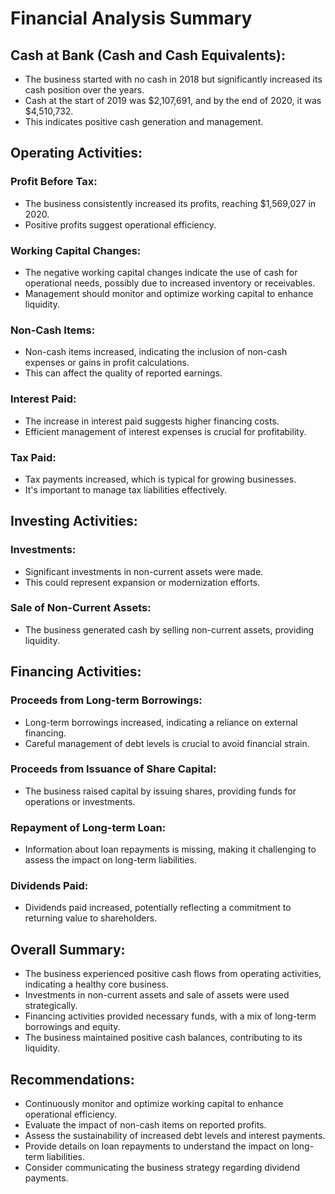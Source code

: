 # Financial Analysis Summary

## Cash at Bank (Cash and Cash Equivalents):

- The business started with no cash in 2018 but significantly increased its cash position over the years.
- Cash at the start of 2019 was $2,107,691, and by the end of 2020, it was $4,510,732.
- This indicates positive cash generation and management.

## Operating Activities:

### Profit Before Tax:

- The business consistently increased its profits, reaching $1,569,027 in 2020.
- Positive profits suggest operational efficiency.

### Working Capital Changes:

- The negative working capital changes indicate the use of cash for operational needs, possibly due to increased inventory or receivables.
- Management should monitor and optimize working capital to enhance liquidity.

### Non-Cash Items:

- Non-cash items increased, indicating the inclusion of non-cash expenses or gains in profit calculations.
- This can affect the quality of reported earnings.

### Interest Paid:

- The increase in interest paid suggests higher financing costs.
- Efficient management of interest expenses is crucial for profitability.

### Tax Paid:

- Tax payments increased, which is typical for growing businesses.
- It's important to manage tax liabilities effectively.

## Investing Activities:

### Investments:

- Significant investments in non-current assets were made.
- This could represent expansion or modernization efforts.

### Sale of Non-Current Assets:

- The business generated cash by selling non-current assets, providing liquidity.

## Financing Activities:

### Proceeds from Long-term Borrowings:

- Long-term borrowings increased, indicating a reliance on external financing.
- Careful management of debt levels is crucial to avoid financial strain.

### Proceeds from Issuance of Share Capital:

- The business raised capital by issuing shares, providing funds for operations or investments.

### Repayment of Long-term Loan:

- Information about loan repayments is missing, making it challenging to assess the impact on long-term liabilities.

### Dividends Paid:

- Dividends paid increased, potentially reflecting a commitment to returning value to shareholders.

## Overall Summary:

- The business experienced positive cash flows from operating activities, indicating a healthy core business.
- Investments in non-current assets and sale of assets were used strategically.
- Financing activities provided necessary funds, with a mix of long-term borrowings and equity.
- The business maintained positive cash balances, contributing to its liquidity.

## Recommendations:

- Continuously monitor and optimize working capital to enhance operational efficiency.
- Evaluate the impact of non-cash items on reported profits.
- Assess the sustainability of increased debt levels and interest payments.
- Provide details on loan repayments to understand the impact on long-term liabilities.
- Consider communicating the business strategy regarding dividend payments.
